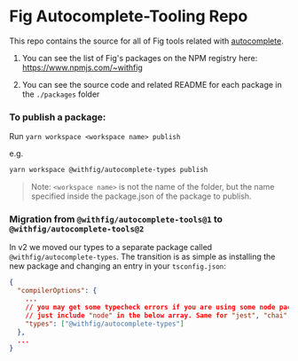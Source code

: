 # Fig Autocomplete-Tooling Repo

This repo contains the source for all of Fig tools related with [autocomplete](https://github.com/withfig/autocomplete).

1. You can see the list of Fig's packages on the NPM registry here: https://www.npmjs.com/~withfig

2. You can see the source code and related README for each package in the `./packages` folder

### To publish a package:

Run `yarn workspace <workspace name> publish`

e.g.
```bash
yarn workspace @withfig/autocomplete-types publish
```

> Note: `<workspace name>` is not the name of the folder, but the name specified inside the package.json of the package to publish.

### Migration from `@withfig/autocomplete-tools@1` to `@withfig/autocomplete-tools@2`

In v2 we moved our types to a separate package called `@withfig/autocomplete-types`.
The transition is as simple as installing the new package and changing an entry in your `tsconfig.json`:
```json
{
  "compilerOptions": {
    ...
    // you may get some typecheck errors if you are using some node packages like "fs"
    // just include "node" in the below array. Same for "jest", "chai"...and so on
    "types": ["@withfig/autocomplete-types"]
  },
  ...
}
```